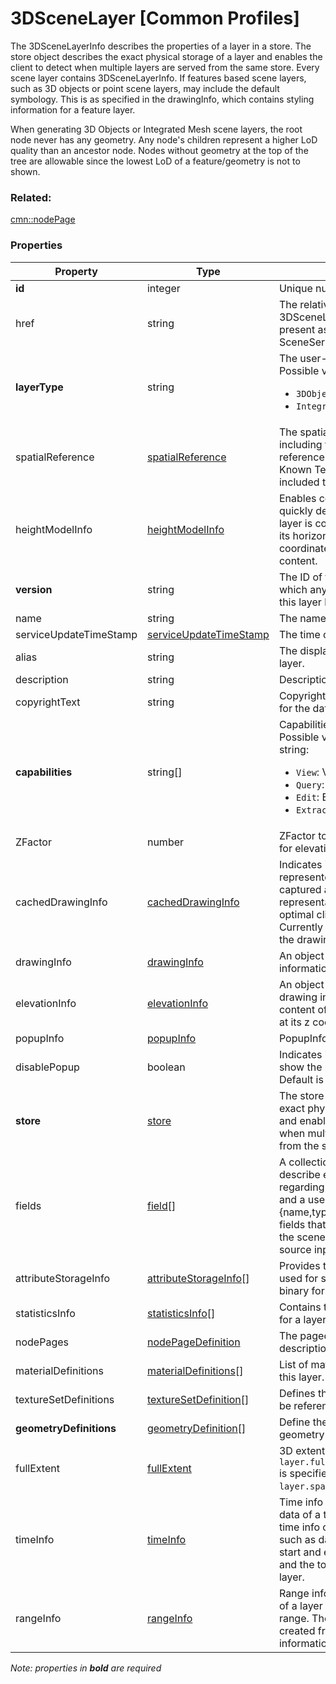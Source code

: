 # 3DSceneLayer [Common Profiles]

The 3DSceneLayerInfo describes the properties of a layer in a store. The store object describes the exact physical storage of a layer and enables the client to detect when multiple layers are served from the same store. Every scene layer contains 3DSceneLayerInfo. If features based scene layers, such as 3D objects or point scene layers, may include the default symbology. This is as specified in the drawingInfo, which contains styling information for a feature layer.

When generating 3D Objects or Integrated Mesh scene layers, the root node never has any geometry. Any node's children represent a higher LoD quality than an ancestor node.  Nodes without geometry at the top of the tree are allowable since the lowest LoD of a feature/geometry is not to shown.

### Related:

[cmn::nodePage](nodePage.cmn.md)
### Properties

| Property | Type | Description |
| --- | --- | --- |
| **id** | integer | Unique numeric ID of the layer. |
| href | string | The relative URL to the 3DSceneLayerResource. Only present as part of the SceneServiceInfo resource. |
| **layerType** | string | The user-visible layer type<div>Possible values are:<ul><li>`3DObject`</li><li>`IntegratedMesh`</li></ul></div> |
| spatialReference | [spatialReference](spatialReference.cmn.md) | The spatialReference of the layer including the vertical coordinate reference system (CRS). Well Known Text (WKT) for CRS is included to support custom CRS. |
| heightModelInfo | [heightModelInfo](heightModelInfo.cmn.md) | Enables consuming clients to quickly determine whether this layer is compatible (with respect to its horizontal and vertical coordinate system) with existing content. |
| **version** | string | The ID of the last update session in which any resource belonging to this layer has been updated. |
| name | string | The name of this layer. |
| serviceUpdateTimeStamp | [serviceUpdateTimeStamp](serviceUpdateTimeStamp.cmn.md) | The time of the last update. |
| alias | string | The display alias to be used for this layer. |
| description | string | Description string for this layer. |
| copyrightText | string | Copyright and usage information for the data in this layer. |
| **capabilities** | string[] | Capabilities supported by this layer.<div>Possible values for each array string:<ul><li>`View`: View is supported.</li><li>`Query`: Query is supported.</li><li>`Edit`: Edit is defined.</li><li>`Extract`: Extract is defined.</li></ul></div> |
| ZFactor | number | ZFactor to define conversion factor for elevation unit. |
| cachedDrawingInfo | [cachedDrawingInfo](cachedDrawingInfo.cmn.md) | Indicates if any styling information represented as drawingInfo is captured as part of the binary mesh representation.  This helps provide optimal client-side access. Currently the color component of the drawingInfo is supported. |
| drawingInfo | [drawingInfo](drawingInfo.cmn.md) | An object containing drawing information. |
| elevationInfo | [elevationInfo](elevationInfo.cmn.md) | An object containing elevation drawing information. If absent, any content of the scene layer is drawn at its z coordinate. |
| popupInfo | [popupInfo](popupInfo.cmn.md) | PopupInfo of the scene layer. |
| disablePopup | boolean | Indicates if client application will show the popup information. Default is FALSE. |
| **store** | [store](store.cmn.md) | The store object describes the exact physical storage of a layer and enables the client to detect when multiple layers are served from the same store. |
| fields | [field](field.cmn.md)[] | A collection of objects that describe each attribute field regarding its field name, datatype, and a user friendly name {name,type,alias}. It includes all fields that are included as part of the scene layer as derived from a source input feature layer. |
| attributeStorageInfo | [attributeStorageInfo](attributeStorageInfo.cmn.md)[] | Provides the schema and layout used for storing attribute content in binary format in I3S. |
| statisticsInfo | [statisticsInfo](statisticsInfo.cmn.md)[] | Contains the statistical information for a layer. |
| nodePages | [nodePageDefinition](nodePageDefinition.cmn.md) | The paged-access index description. |
| materialDefinitions | [materialDefinitions](materialDefinitions.cmn.md)[] | List of materials classes used in this layer. |
| textureSetDefinitions | [textureSetDefinition](textureSetDefinition.cmn.md)[] | Defines the set of textures that can be referenced by meshes. |
| **geometryDefinitions** | [geometryDefinition](geometryDefinition.cmn.md)[] | Define the layouts of mesh geometry and its attributes. |
| fullExtent | [fullExtent](fullExtent.cmn.md) | 3D extent. If ```layer.fullExtent.spatialReference``` is specified, it must match ```layer.spatialReference```. |
| timeInfo | [timeInfo](timeInfo.cmn.md) | Time info represents the temporal data of a time-aware layer. The time info class provides information such as date fields that store the start and end times for each feature and the total time span for the layer. |
| rangeInfo | [rangeInfo](rangeInfo.cmn.md) | Range info is used to filter features of a layer withing a min and max range. The min and max range is created from the statistical information of the range field. |

*Note: properties in **bold** are required*

